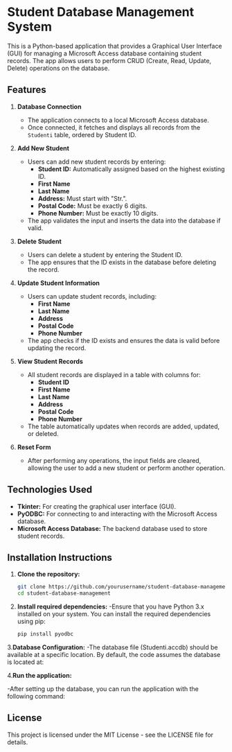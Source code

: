 # Student Database Management System

This is a Python-based application that provides a Graphical User Interface (GUI) for managing a Microsoft Access database containing student records. The app allows users to perform CRUD (Create, Read, Update, Delete) operations on the database.

## Features

1. **Database Connection**
   - The application connects to a local Microsoft Access database.
   - Once connected, it fetches and displays all records from the `Studenti` table, ordered by Student ID.

2. **Add New Student**
   - Users can add new student records by entering:
     - **Student ID:** Automatically assigned based on the highest existing ID.
     - **First Name**
     - **Last Name**
     - **Address:** Must start with "Str.".
     - **Postal Code:** Must be exactly 6 digits.
     - **Phone Number:** Must be exactly 10 digits.
   - The app validates the input and inserts the data into the database if valid.

3. **Delete Student**
   - Users can delete a student by entering the Student ID.
   - The app ensures that the ID exists in the database before deleting the record.

4. **Update Student Information**
   - Users can update student records, including:
     - **First Name**
     - **Last Name**
     - **Address**
     - **Postal Code**
     - **Phone Number**
   - The app checks if the ID exists and ensures the data is valid before updating the record.

5. **View Student Records**
   - All student records are displayed in a table with columns for:
     - **Student ID**
     - **First Name**
     - **Last Name**
     - **Address**
     - **Postal Code**
     - **Phone Number**
   - The table automatically updates when records are added, updated, or deleted.

6. **Reset Form**
   - After performing any operations, the input fields are cleared, allowing the user to add a new student or perform another operation.

## Technologies Used

- **Tkinter:** For creating the graphical user interface (GUI).
- **PyODBC:** For connecting to and interacting with the Microsoft Access database.
- **Microsoft Access Database:** The backend database used to store student records.

## Installation Instructions

1. **Clone the repository:**

   ```bash
   git clone https://github.com/yourusername/student-database-management.git
   cd student-database-management

2. **Install required dependencies:**
   -Ensure that you have Python 3.x installed on your system. You can install the required dependencies using pip:

   ```bash
   pip install pyodbc

3.**Database Configuration:**
   -The database file (Studenti.accdb) should be available at a specific location. By default, the code assumes the database is located at:

4.**Run the application:**

   -After setting up the database, you can run the application with the following command:


## License
   This project is licensed under the MIT License - see the LICENSE file for details.
   
